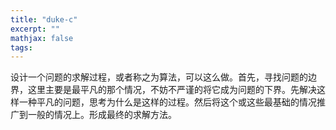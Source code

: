 ```yaml
---
title: "duke-c"
excerpt: ""
mathjax: false
tags: 
---
```


设计一个问题的求解过程，或者称之为算法，可以这么做。首先，寻找问题的边界，这里主要是最平凡的那个情况，不妨不严谨的将它成为问题的下界。先解决这样一种平凡的问题，思考为什么是这样的过程。然后将这个或这些最基础的情况推广到一般的情况上。形成最终的求解方法。